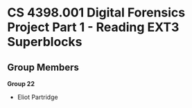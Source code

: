 # CS 4398.001 Digital Forensics Project Part 1 - Reading EXT3 Superblocks

## Group Members

**Group 22**

- Eliot Partridge
